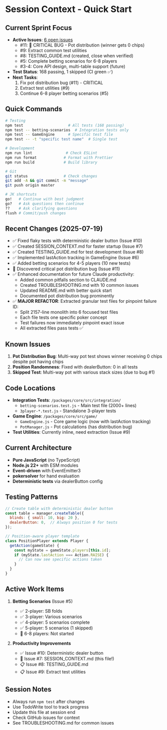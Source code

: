 # Session Context - Quick Start

## Current Sprint Focus
- **Active Issues**: [6 open issues](https://github.com/jkraybill/poker-game-manager/issues)
  - #11: 🐛 CRITICAL BUG - Pot distribution (winner gets 0 chips)
  - #9: Extract common test utilities
  - #8: TESTING_GUIDE.md (created, close when verified)
  - #5: Complete betting scenarios for 6-8 players
  - #3-4: Core API design, multi-table support (future)
- **Test Status**: 168 passing, 1 skipped (CI green ✅)
- **Next Tasks**: 
  1. Fix pot distribution bug (#11) - CRITICAL
  2. Extract test utilities (#9)
  3. Continue 6-8 player betting scenarios (#5)

## Quick Commands
```bash
# Testing
npm test                    # All tests (168 passing)
npm test -- betting-scenarios  # Integration tests only
npm test -- GameEngine      # Specific test file
npm test -- -t "specific test name"  # Single test

# Development
npm run lint               # Check ESLint
npm run format            # Format with Prettier
npm run build             # Build library

# Git
git status                # Check changes
git add -A && git commit -m "message"
git push origin master

# JK shortcuts
go!   # Continue with best judgment
go?   # Ask questions then continue
??    # Ask clarifying questions
flush # Commit/push changes
```

## Recent Changes (2025-07-19)
- ✅ Fixed flaky tests with deterministic dealer button (Issue #10)
- ✅ Created SESSION_CONTEXT.md for faster startup (Issue #7)
- ✅ Created TESTING_GUIDE.md for test development (Issue #8)
- ✅ Implemented lastAction tracking in GameEngine (Issue #6)
- ✅ Added betting scenarios for 4-5 players (10 new tests)
- 🐛 Discovered critical pot distribution bug (Issue #11)
- ✅ Enhanced documentation for future Claude productivity:
  - Added common pitfalls section to CLAUDE.md
  - Created TROUBLESHOOTING.md with 10 common issues
  - Updated README.md with better quick start
  - Documented pot distribution bug prominently
- ✅ **MAJOR REFACTOR**: Extracted granular test files for pinpoint failure ID:
  - Split 2157-line monolith into 6 focused test files
  - Each file tests one specific poker concept
  - Test failures now immediately pinpoint exact issue
  - All extracted files pass tests ✅

## Known Issues
1. **Pot Distribution Bug**: Multi-way pot test shows winner receiving 0 chips despite pot having chips
2. **Position Randomness**: Fixed with dealerButton: 0 in all tests
3. **Skipped Test**: Multi-way pot with various stack sizes (due to bug #1)

## Code Locations
- **Integration Tests**: `/packages/core/src/integration/`
  - `betting-scenarios.test.js` - Main test file (2000+ lines)
  - `3player-*.test.js` - Standalone 3-player tests
- **Game Engine**: `/packages/core/src/game/`
  - `GameEngine.js` - Core game logic (now with lastAction tracking)
  - `PotManager.js` - Pot calculations (has distribution bug)
- **Test Utilities**: Currently inline, need extraction (Issue #9)

## Current Architecture
- **Pure JavaScript** (no TypeScript)
- **Node.js 22+** with ESM modules
- **Event-driven** with EventEmitter3
- **pokersolver** for hand evaluation
- **Deterministic tests** via dealerButton config

## Testing Patterns
```javascript
// Create table with deterministic dealer button
const table = manager.createTable({
  blinds: { small: 10, big: 20 },
  dealerButton: 0,  // Always position 0 for tests
});

// Position-aware player template
class PositionPlayer extends Player {
  getAction(gameState) {
    const myState = gameState.players[this.id];
    if (myState.lastAction === Action.RAISE) {
      // Can now see specific actions taken
    }
  }
}
```

## Active Work Items
1. **Betting Scenarios** (Issue #5)
   - ✅ 2-player: SB folds
   - ✅ 3-player: Various scenarios
   - ✅ 4-player: 5 scenarios complete
   - ✅ 5-player: 5 scenarios (1 skipped)
   - 🚧 6-8 players: Not started

2. **Productivity Improvements**
   - ✅ Issue #10: Deterministic dealer button
   - 🚧 Issue #7: SESSION_CONTEXT.md (this file!)
   - 📋 Issue #8: TESTING_GUIDE.md
   - 📋 Issue #9: Extract test utilities

## Session Notes
- Always run `npm test` after changes
- Use TodoWrite tool to track progress
- Update this file at session end
- Check GitHub issues for context
- See TROUBLESHOOTING.md for common issues